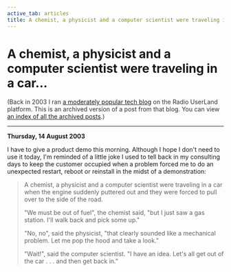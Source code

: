 ```yaml
---
active_tab: articles
title: A chemist, a physicist and a computer scientist were traveling in a car...
---
```

# A chemist, a physicist and a computer scientist were traveling in a car...

<div style="color:#333">(Back in 2003 I ran <a href="http://radio.weblogs.com/0122027/">a moderately popular tech blog</a> on the Radio UserLand platform.  This is an archived version of a post from that blog. You can view <a href="/articles/radio-blog/index.html">an index of all the archived posts</a>.)</div><hr>
<b>Thursday, 14 August 2003</b>
<p>
I have to give a product demo this morning.  Although I hope I don't need to use it today, I'm reminded of a little joke I used to tell back in my consulting days to keep the customer occupied when a problem forced me to do an unexpected restart, reboot or reinstall in the midst of a demonstration:
</p>
<blockquote>
<p>A chemist, a physicist and a computer scientist were traveling in a car when the engine suddenly puttered out and they were forced to pull over to the side of the road.</p>
<p>"We must be out of fuel", the chemist said, "but I just saw a gas station.  I'll walk back and pick some up."</p>
<p>"No, no", said the physicist, "that clearly sounded like a mechanical problem.  Let me pop the hood and take a look."</p>
<p>"Wait!", said the computer scientist. "I have an idea.  Let's all get out of the car&nbsp;.&nbsp;.&nbsp;.&nbsp;and then get back in."</p>
</blockquote>
